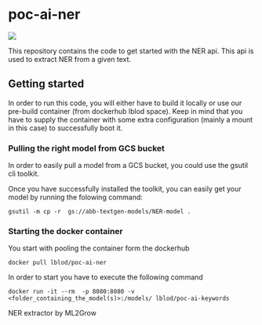 # poc-ai-ner
![](https://build.redpencil.io/api/badges/lblod/poc-ai-ner/status.svg)

This repository contains the code to get started with the NER api. This api is used to extract NER from a given text.

## Getting started
In order to run this code, you will either have to build it locally or use our pre-build container (from dockerhub lblod space).
Keep in mind that you have to supply the container with some extra configuration (mainly a mount in this case) to successfully boot it.

### Pulling the right model from GCS bucket
In order to easily pull a model from a GCS bucket, you could use the gsutil cli toolkit.

Once you have successfully installed the toolkit, you can easily get your model by running the folowing command:
```
gsutil -m cp -r  gs://abb-textgen-models/NER-model .
```

### Starting the docker container
You start with pooling the container form the dockerhub
```
docker pull lblod/poc-ai-ner
```

In order to start you have to execute the following command
```
docker run -it --rm  -p 8080:8080 -v <folder_containing_the_model(s)>:/models/ lblod/poc-ai-keywords
```
NER extractor by ML2Grow
